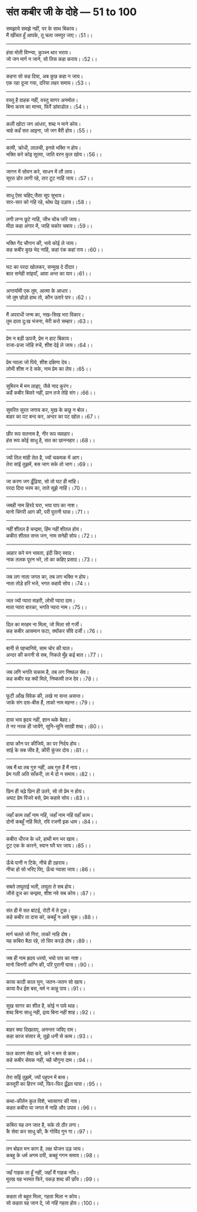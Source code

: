 # **संत कबीर जी के दोहे — 51 to 100**

समझाये समझे नहीं, पर के साथ बिकाय।\
मैं खींचत हूँ आपके, तू चला जमपुर जाए।।51।।

---

हंसा मोती विण्न्या, कुञ्च्न थार भराय।\
जो जन मार्ग न जाने, सो तिस कहा कराय।।52।।

---

कहना सो कह दिया, अब कुछ कहा न जाय।\
एक रहा दूजा गया, दरिया लहर समाय।।53।।

---

वस्तु है ग्राहक नहीं, वस्तु सागर अनमोल।\
बिना करम का मानव, फिरैं डांवाडोल।।54।।

---

कली खोटा जग आंधरा, शब्द न माने कोय।\
चाहे कहँ सत आइना, जो जग बैरी होय।।55।।

---

कामी, क्रोधी, लालची, इनसे भक्ति न होय।\
भक्ति करे कोइ सूरमा, जाति वरन कुल खोय।।56।।

---

जागन में सोवन करे, साधन में लौ लाय।\
सूरत डोर लागी रहे, तार टूट नाहिं जाय।।57।।

---

साधु ऐसा चहिए,जैसा सूप सुभाय।\
सार-सार को गहि रहे, थोथ देइ उड़ाय।।58।।

---

लगी लग्न छूटे नाहिं, जीभ चोंच जरि जाय।\
मीठा कहा अंगार में, जाहि चकोर चबाय।।59।।

---

भक्ति गेंद चौगान की, भावे कोई ले जाय।\
कह कबीर कुछ भेद नाहिं, कहां रंक कहां राय।।60।।

---

घट का परदा खोलकर, सन्मुख दे दीदार।\
बाल सनेही सांइयाँ, आवा अन्त का यार।।61।।

---

अन्तर्यामी एक तुम, आत्मा के आधार।\
जो तुम छोड़ो हाथ तो, कौन उतारे पार।।62।।

---

मैं अपराधी जन्म का, नख-सिख भरा विकार।\
तुम दाता दु:ख भंजना, मेरी करो सम्हार।।63।।

---

प्रेम न बड़ी ऊपजै, प्रेम न हाट बिकाय।\
राजा-प्रजा जोहि रुचें, शीश देई ले जाय।।64।।

---

प्रेम प्याला जो पिये, शीश दक्षिणा देय।\
लोभी शीश न दे सके, नाम प्रेम का लेय।।65।।

---

सुमिरन में मन लाइए, जैसे नाद कुरंग।\
कहैं कबीर बिसरे नहीं, प्रान तजे तेहि संग।।66।।

---

सुमरित सुरत जगाय कर, मुख के कछु न बोल।\
बाहर का पट बन्द कर, अन्दर का पट खोल।।67।।

---

छीर रूप सतनाम है, नीर रूप व्यवहार।\
हंस रूप कोई साधु है, सत का छाननहार।।68।।

---

ज्यों तिल मांही तेल है, ज्यों चकमक में आग।\
तेरा सांई तुझमें, बस जाग सके तो जाग।।69।।

---

जा करण जग ढ़ूँढ़िया, सो तो घट ही मांहि।\
परदा दिया भरम का, ताते सूझे नाहिं।।70।।

---

जबही नाम हिरदे घरा, भया पाप का नाश।\
मानो चिंगरी आग की, परी पुरानी घास।।71।।

---

नहीं शीतल है चन्द्रमा, हिंम नहीं शीतल होय।\
कबीरा शीतल सन्त जन, नाम सनेही सोय।।72।।

---

आहार करे मन भावता, इंदी किए स्वाद।\
नाक तलक पूरन भरे, तो का कहिए प्रसाद।।73।।

---

जब लग नाता जगत का, तब लग भक्ति न होय।\
नाता तोड़े हरि भजे, भगत कहावें सोय।।74।।

---

जल ज्यों प्यारा माहरी, लोभी प्यारा दाम।\
माता प्यारा बारका, भगति प्यारा नाम।।75।।

---

दिल का मरहम ना मिला, जो मिला सो गर्जी।\
कह कबीर आसमान फटा, क्योंकर सीवे दर्जी।।76।।

---

बानी से पह्चानिये, साम चोर की घात।\
अन्दर की करनी से सब, निकले मुँह कई बात।।77।।

---

जब लगि भगति सकाम है, तब लग निष्फल सेव।\
कह कबीर वह क्यों मिले, निष्कामी तज देव।।78।।

---

फूटी आँख विवेक की, लखे ना सन्त असन्त।\
जाके संग दस-बीस हैं, ताको नाम महन्त।।79।।

---

दाया भाव ह्र्दय नहीं, ज्ञान थके बेहद।\
ते नर नरक ही जायेंगे, सुनि-सुनि साखी शब्द।।80।।

---

दाया कौन पर कीजिये, का पर निर्दय होय।\
सांई के सब जीव है, कीरी कुंजर दोय।।81।।

---

जब मैं था तब गुरु नहीं, अब गुरु हैं मैं नाय।\
प्रेम गली अति साँकरी, ता मे दो न समाय।।82।।

---

छिन ही चढ़े छिन ही उतरे, सो तो प्रेम न होय।\
अघट प्रेम पिंजरे बसे, प्रेम कहावे सोय।।83।।

---

जहाँ काम तहाँ नाम नहिं, जहाँ नाम नहिं वहाँ काम।\
दोनों कबहूँ नहिं मिले, रवि रजनी इक धाम।।84।।

---

कबीरा धीरज के धरे, हाथी मन भर खाय।\
टूट एक के कारने, स्वान घरै घर जाय।।85।।

---

ऊँचे पानी न टिके, नीचे ही ठहराय।\
नीचा हो सो भरिए पिए, ऊँचा प्यासा जाय।।86।।

---

सबते लघुताई भली, लघुता ते सब होय।\
जौसे दूज का चन्द्रमा, शीश नवे सब कोय।।87।।

---

संत ही में सत बांटई, रोटी में ते टूक।\
कहे कबीर ता दास को, कबहूँ न आवे चूक।।88।।

---

मार्ग चलते जो गिरा, ताकों नाहि दोष।\
यह कबिरा बैठा रहे, तो सिर करड़े दोष।।89।।

---

जब ही नाम ह्रदय धरयो, भयो पाप का नाश।\
मानो चिनगी अग्नि की, परि पुरानी घास।।90।।

---

काया काठी काल घुन, जतन-जतन सो खाय।\
काया वैध ईश बस, मर्म न काहू पाय।।91।।

---

सुख सागर का शील है, कोई न पावे थाह।\
शब्द बिना साधु नही, द्रव्य बिना नहीं शाह।।92।।

---

बाहर क्या दिखलाए, अनन्तर जपिए राम।\
कहा काज संसार से, तुझे धनी से काम।।93।।

---

फल कारण सेवा करे, करे न मन से काम।\
कहे कबीर सेवक नहीं, चहै चौगुना दाम।।94।।

---

तेरा साँई तुझमें, ज्यों पहुपन में बास।\
कस्तूरी का हिरन ज्यों, फिर-फिर ढ़ूँढ़त घास।।95।।

---

कथा-कीर्तन कुल विशे, भवसागर की नाव।\
कहत कबीरा या जगत में नाहि और उपाव।।96।।

---

कबिरा यह तन जात है, सके तो ठौर लगा।\
कै सेवा कर साधु की, कै गोविंद गुन गा।।97।।

---

तन बोहत मन काग है, लक्ष योजन उड़ जाय।\
कबहु के धर्म अगम दयी, कबहुं गगन समाय।।98।।

---

जहँ गाहक ता हूँ नहीं, जहाँ मैं गाहक नाँय।\
मूरख यह भरमत फिरे, पकड़ शब्द की छाँय।।99।।

---

कहता तो बहुत मिला, गहता मिला न कोय।\
सो कहता वह जान दे, जो नहिं गहता होय।।100।।